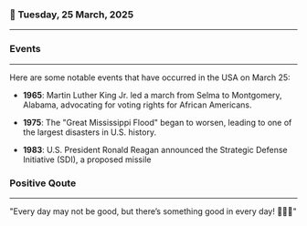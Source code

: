 ### 📅 Tuesday, 25 March, 2025
------
### Events
------
Here are some notable events that have occurred in the USA on March 25:

- **1965**: Martin Luther King Jr. led a march from Selma to Montgomery, Alabama, advocating for voting rights for African Americans.
  
- **1975**: The "Great Mississippi Flood" began to worsen, leading to one of the largest disasters in U.S. history.

- **1983**: U.S. President Ronald Reagan announced the Strategic Defense Initiative (SDI), a proposed missile
### Positive Qoute
------
"Every day may not be good, but there’s something good in every day! 🌟😊✨"
